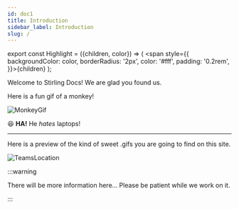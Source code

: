 ```yaml
---
id: doc1
title: Introduction
sidebar_label: Introduction
slug: /
---
```


<!-- This is an MDX script that you add a highlight colour to text. Just add the "<Highlight>sample text</Highlight>" and set the Hex Value for your "color" inline, and voila! -->

export const Highlight = ({children, color}) => ( <span style={{
      backgroundColor: color,
      borderRadius: '2px',
      color: '#fff',
      padding: '0.2rem',
    }}>{children}</span> );

Welcome to <Highlight color="#6B4B85">Stirling Docs!</Highlight> We are glad you found us.

Here is a fun gif of a monkey!

![MonkeyGif](https://media.giphy.com/media/ySpxjJmsq9gsw/source.gif)

:satisfied: **HA!** He *hates* laptops!

___

Here is a preview of the kind of sweet .gifs you are going to find on this site.

![TeamsLocation](https://static.wixstatic.com/media/e64ace_beaecb4bbb7c49a3a2b0f87faee968b5~mv2.gif)

:::warning

There will be more information here... Please be patient while we work on it.

:::